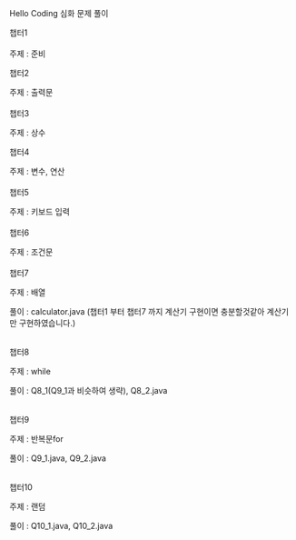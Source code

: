 Hello Coding 심화 문제 풀이


챕터1
 </br></br>
  주제 : 준비
  
챕터2

  주제 : 출력문
  </br></br>
챕터3

  주제 : 상수
  
챕터4

  주제 : 변수, 연산
  </br></br>
챕터5

  주제 : 키보드 입력
  </br></br>
챕터6

  주제 : 조건문
  </br></br>
챕터7

  주제 : 배열
  
  풀이 : calculator.java (챕터1 부터 챕터7 까지 계산기 구현이면 충분할것같아 계산기만 구현하였습니다.)
  </br></br>


챕터8

  주제 : while
  
  풀이 : Q8_1(Q9_1과 비슷하여 생략), Q8_2.java
  </br></br>

  
챕터9

  주제 : 반복문for
  
  풀이 : Q9_1.java, Q9_2.java
  </br></br>

  
챕터10

  주제 : 랜덤
  
  풀이 : Q10_1.java, Q10_2.java
  



